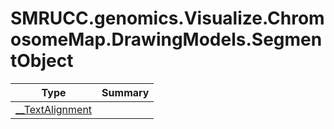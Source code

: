 ﻿
# SMRUCC.genomics.Visualize.ChromosomeMap.DrawingModels.SegmentObject

|Type|Summary|
|----|-------|
|[__TextAlignment](./__TextAlignment.md)||

